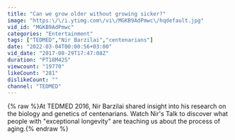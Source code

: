 ```yaml
---
title: "Can we grow older without growing sicker?"
image: "https:\/\/i.ytimg.com\/vi\/MGKB9AdPmwc\/hqdefault.jpg"
vid_id: "MGKB9AdPmwc"
categories: "Entertainment"
tags: ["TEDMED","Nir Barzilai","centenarians"]
date: "2022-03-04T00:00:56+03:00"
vid_date: "2017-08-29T17:47:08Z"
duration: "PT18M42S"
viewcount: "19770"
likeCount: "281"
dislikeCount: ""
channel: "TEDMED"
---
```

{% raw %}At TEDMED 2016, Nir Barzilai shared insight into his research on the biology and genetics of centenarians. Watch Nir's Talk to discover what people with &quot;exceptional longevity&quot; are teaching us about the process of aging.{% endraw %}
